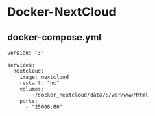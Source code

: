 # Docker-NextCloud


## docker-compose.yml
```
version: '3'

services:
  nextcloud:
    image: nextcloud
    restart: "no"
    volumes:
      - ~/docker_nextcloud/data/:/var/www/html
    ports:
      - "25000:80"
```